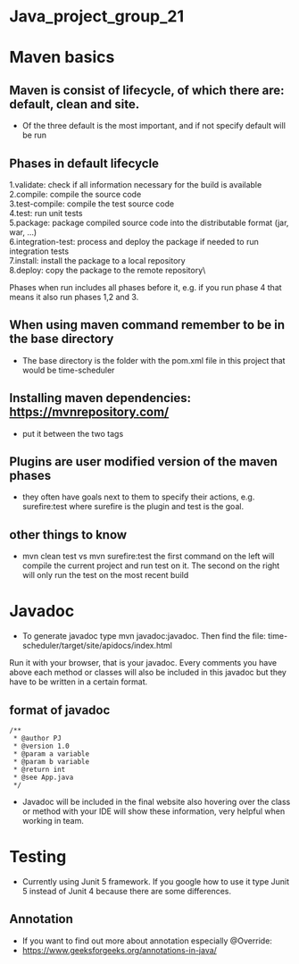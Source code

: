 # Java_project_group_21

# Maven basics

## Maven is consist of lifecycle, of which there are: default, clean and site.
- Of the three default is the most important, and if not specify default will be
	run

## Phases in default lifecycle
1.validate: check if all information necessary for the build is available\
2.compile: compile the source code\
3.test-compile: compile the test source code\
4.test: run unit tests\
5.package: package compiled source code into the distributable format (jar, war, …)\
6.integration-test: process and deploy the package if needed to run integration tests\
7.install: install the package to a local repository\
8.deploy: copy the package to the remote repository\

Phases when run includes all phases before it, e.g. if you run phase 4 that
means it also run phases 1,2 and 3.

## When using maven command remember to be in the base directory
- The base directory is the folder with the pom.xml file in this project that
	would be time-scheduler

## Installing maven dependencies: https://mvnrepository.com/
- put it between the two <dependencies> tags

## Plugins are user modified version of the maven phases
- they often have goals next to them to specify their actions, e.g.
	surefire:test where surefire is the plugin and test is the goal.

## other things to know

- mvn clean test vs mvn surefire:test the first command on the left will compile the
	current project and run test on it. The second on the right will only run
	the test on the most recent build
# Javadoc

- To generate javadoc type mvn javadoc:javadoc. Then find the file:
time-scheduler/target/site/apidocs/index.html

Run it with your browser, that is your javadoc. Every comments you have above
each method or classes will also be included in this javadoc but they have to be
written in a certain format.

## format of javadoc

	/**
	 * @author PJ
	 * @version 1.0
	 * @param a variable
	 * @param b variable
	 * @return int
	 * @see App.java
	 */
- Javadoc will be included in the final website also hovering over the class or method with your IDE will show these information, very helpful when working in team.  

# Testing
- Currently using Junit 5 framework. If you google how to use it type Junit 5
	instead of Junit 4 because there are some differences.

## Annotation 
- If you want to find out more about annotation especially @Override:
- https://www.geeksforgeeks.org/annotations-in-java/


